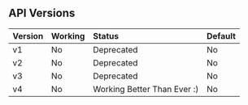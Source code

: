 ## API Versions

| Version | Working | Status | Default |
| :--- | :--- | :--- | :--- |
| v1 | No | Deprecated | No |
| v2 | No | Deprecated | No |
| v3 | No | Deprecated | No |
| v4 | No | Working Better Than Ever :) | No |